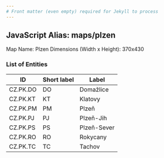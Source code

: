 ```yaml
---
# Front matter (even empty) required for Jekyll to process
---
```


## JavaScript Alias: maps/plzen

Map Name: Plzen
Dimensions (Width x Height): 370x430





### List of Entities

ID | Short label | Label
---|---|---|
CZ.PK.DO|DO|Domažlice
CZ.PK.KT|KT|Klatovy
CZ.PK.PM|PM|Plzeň
CZ.PK.PJ|PJ|Plzeň-Jih
CZ.PK.PS|PS|Plzeň-Sever
CZ.PK.RO|RO|Rokycany
CZ.PK.TC|TC|Tachov

